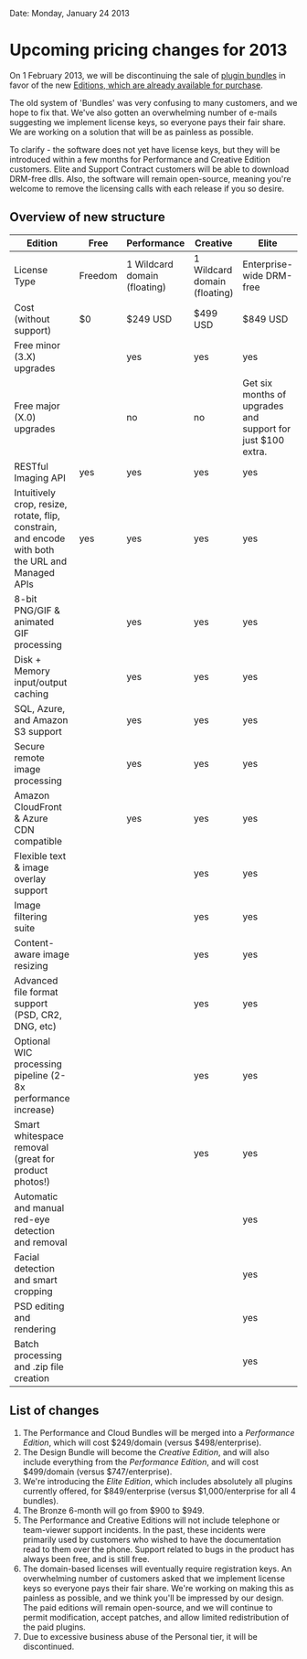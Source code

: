 Date: Monday, January 24 2013

# Upcoming pricing changes for 2013


On 1 February 2013, we will be discontinuing the sale of [plugin bundles](/plugins/bundles) in favor of the new [Editions, which are already available for purchase](/buy).

The old system of 'Bundles' was very confusing to many customers, and we hope to fix that. We've also gotten an overwhelming number of e-mails suggesting we implement license keys, so everyone pays their fair share. We are working on a solution that will be as painless as possible. 

To clarify - the software does not yet have license keys, but they will be introduced within a few months for Performance and Creative Edition customers. Elite and Support Contract customers will be able to download DRM-free dlls. Also, the software will remain open-source, meaning you're welcome to remove the licensing calls with each release if you so desire.

## Overview of new structure



| Edition | Free | Performance | Creative | Elite 
| --- | --- | --- | --- | --- |
| License Type | Freedom | 1 Wildcard domain (floating) | 1 Wildcard domain (floating) | Enterprise-wide  DRM-free
| Cost (without support) | $0 | $249 USD | $499 USD | $849 USD 
| Free minor (3.X) upgrades |  | yes | yes | yes
| Free major (X.0) upgrades |  | no | no | Get six months of upgrades and support for just $100 extra. 
| RESTful Imaging API | yes | yes | yes | yes
| Intuitively crop, resize, rotate, flip, constrain, and encode with both the URL and Managed APIs   | yes | yes | yes | yes
| 8-bit PNG/GIF & animated GIF processing |  | yes | yes | yes
| Disk + Memory input/output caching |  | yes | yes | yes
| SQL, Azure, and Amazon S3 support |  | yes | yes | yes
| Secure remote image processing |  | yes | yes | yes
| Amazon CloudFront & Azure CDN compatible |  | yes | yes | yes
| Flexible text & image overlay support |  | | yes | yes
| Image filtering suite | | | yes | yes
| Content-aware image resizing | | | yes | yes
| Advanced file format support (PSD, CR2, DNG, etc) | | | yes | yes
| Optional WIC processing pipeline (2-8x performance increase) | | | yes | yes
| Smart whitespace removal (great for product photos!) | | | yes | yes
| Automatic and manual red-eye detection and removal | | | | yes
| Facial detection and smart cropping | | | | yes
| PSD editing and rendering | | | | yes
| Batch processing and .zip file creation | | | | yes



## List of changes

1. The Performance and Cloud Bundles will be merged into a *Performance Edition*, which will cost $249/domain (versus $498/enterprise).
2. The Design Bundle will become the *Creative Edition*, and will also include everything from the *Performance Edition*, and will cost $499/domain (versus $747/enterprise).
3. We're introducing the *Elite Edition*, which includes absolutely all plugins currently offered, for $849/enterprise (versus $1,000/enterprise for all 4 bundles). 
4. The Bronze 6-month will go from $900 to $949.
5. The Performance and Creative Editions will not include telephone or team-viewer support incidents. In the past, these incidents were primarily used by customers who wished to have the documentation read to them over the phone. Support related to bugs in the product has always been free, and is still free.
6. The domain-based licenses will eventually require registration keys. An overwhelming number of customers asked that we implement license keys so everyone pays their fair share. We're working on making this as painless as possible, and we think you'll be impressed by our design. The paid editions will remain open-source, and we will continue to permit modification, accept patches, and allow limited redistribution of the paid plugins.
7. Due to excessive business abuse of the Personal tier, it will be discontinued.

